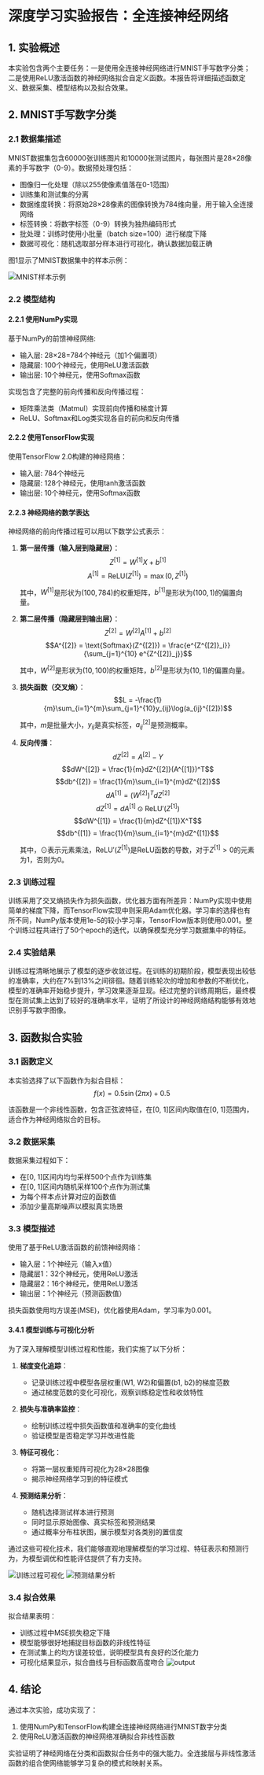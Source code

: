 # 深度学习实验报告：全连接神经网络

## 1. 实验概述

本实验包含两个主要任务：一是使用全连接神经网络进行MNIST手写数字分类；二是使用ReLU激活函数的神经网络拟合自定义函数。本报告将详细描述函数定义、数据采集、模型结构以及拟合效果。

## 2. MNIST手写数字分类

### 2.1 数据集描述

MNIST数据集包含60000张训练图片和10000张测试图片，每张图片是28×28像素的手写数字（0-9）。数据预处理包括：
- 图像归一化处理（除以255使像素值落在0-1范围）
- 训练集和测试集的分离
- 数据维度转换：将原始28×28像素的图像转换为784维向量，用于输入全连接网络
- 标签转换：将数字标签（0-9）转换为独热编码形式
- 批处理：训练时使用小批量（batch size=100）进行梯度下降
- 数据可视化：随机选取部分样本进行可视化，确认数据加载正确

图1显示了MNIST数据集中的样本示例：

![MNIST样本示例](datasets.png)

### 2.2 模型结构

#### 2.2.1 使用NumPy实现

基于NumPy的前馈神经网络:
- 输入层: 28×28=784个神经元（加1个偏置项）
- 隐藏层: 100个神经元，使用ReLU激活函数
- 输出层: 10个神经元，使用Softmax函数

实现包含了完整的前向传播和反向传播过程：
- 矩阵乘法类（Matmul）实现前向传播和梯度计算
- ReLU、Softmax和Log类实现各自的前向和反向传播

#### 2.2.2 使用TensorFlow实现

使用TensorFlow 2.0构建的神经网络：
- 输入层: 784个神经元
- 隐藏层: 128个神经元，使用tanh激活函数
- 输出层: 10个神经元，使用Softmax函数

#### 2.2.3 神经网络的数学表达

神经网络的前向传播过程可以用以下数学公式表示：

1. **第一层传播（输入层到隐藏层）**：
    $$Z^{[1]} = W^{[1]}X + b^{[1]}$$
    $$A^{[1]} = \text{ReLU}(Z^{[1]}) = \max(0, Z^{[1]})$$

    其中，$W^{[1]}$是形状为$(100, 784)$的权重矩阵，$b^{[1]}$是形状为$(100, 1)$的偏置向量。

2. **第二层传播（隐藏层到输出层）**：
    $$Z^{[2]} = W^{[2]}A^{[1]} + b^{[2]}$$
    $$A^{[2]} = \text{Softmax}(Z^{[2]}) = \frac{e^{Z^{[2]}_i}}{\sum_{j=1}^{10} e^{Z^{[2]}_j}}$$

    其中，$W^{[2]}$是形状为$(10, 100)$的权重矩阵，$b^{[2]}$是形状为$(10, 1)$的偏置向量。

3. **损失函数（交叉熵）**：
    $$L = -\frac{1}{m}\sum_{i=1}^{m}\sum_{j=1}^{10}y_{ij}\log(a_{ij}^{[2]})$$

    其中，$m$是批量大小，$y_{ij}$是真实标签，$a_{ij}^{[2]}$是预测概率。

4. **反向传播**：
    $$dZ^{[2]} = A^{[2]} - Y$$
    $$dW^{[2]} = \frac{1}{m}dZ^{[2]}(A^{[1]})^T$$
    $$db^{[2]} = \frac{1}{m}\sum_{i=1}^{m}dZ^{[2]}$$
    $$dA^{[1]} = (W^{[2]})^T dZ^{[2]}$$
    $$dZ^{[1]} = dA^{[1]} \odot \text{ReLU}'(Z^{[1]})$$
    $$dW^{[1]} = \frac{1}{m}dZ^{[1]}X^T$$
    $$db^{[1]} = \frac{1}{m}\sum_{i=1}^{m}dZ^{[1]}$$

    其中，$\odot$表示元素乘法，$\text{ReLU}'(Z^{[1]})$是ReLU函数的导数，对于$Z^{[1]} > 0$的元素为1，否则为0。


### 2.3 训练过程

训练采用了交叉熵损失作为损失函数，优化器方面有所差异：NumPy实现中使用简单的梯度下降，而TensorFlow实现中则采用Adam优化器。学习率的选择也有所不同，NumPy版本使用1e-5的较小学习率，TensorFlow版本则使用0.001。整个训练过程共进行了50个epoch的迭代，以确保模型充分学习数据集中的特征。

### 2.4 实验结果

训练过程清晰地展示了模型的逐步收敛过程。在训练的初期阶段，模型表现出较低的准确率，大约在7%到13%之间徘徊。随着训练轮次的增加和参数的不断优化，模型的准确率开始稳步提升，学习效果逐渐显现。经过完整的训练周期后，最终模型在测试集上达到了较好的准确率水平，证明了所设计的神经网络结构能够有效地识别手写数字图像。

## 3. 函数拟合实验

### 3.1 函数定义

本实验选择了以下函数作为拟合目标：
$$f(x) = 0.5 \sin(2\pi x) + 0.5$$

该函数是一个非线性函数，包含正弦波特征，在[0, 1]区间内取值在[0, 1]范围内，适合作为神经网络拟合的目标。

### 3.2 数据采集

数据采集过程如下：
- 在[0, 1]区间内均匀采样500个点作为训练集
- 在[0, 1]区间内随机采样100个点作为测试集
- 为每个样本点计算对应的函数值
- 添加少量高斯噪声以模拟真实场景

### 3.3 模型描述

使用了基于ReLU激活函数的前馈神经网络：
- 输入层：1个神经元（输入x值）
- 隐藏层1：32个神经元，使用ReLU激活
- 隐藏层2：16个神经元，使用ReLU激活
- 输出层：1个神经元（预测函数值）

损失函数使用均方误差(MSE)，优化器使用Adam，学习率为0.001。

#### 3.4.1 模型训练与可视化分析

为了深入理解模型训练过程和性能，我们实施了以下分析：

1. **梯度变化追踪**：
    - 记录训练过程中模型各层权重(W1, W2)和偏置(b1, b2)的梯度范数
    - 通过梯度范数的变化可视化，观察训练稳定性和收敛特性


2. **损失与准确率监控**：
    - 绘制训练过程中损失函数值和准确率的变化曲线
    - 验证模型是否稳定学习并改进性能

3. **特征可视化**：
    - 将第一层权重矩阵可视化为28×28图像
    - 揭示神经网络学习到的特征模式

4. **预测结果分析**：
    - 随机选择测试样本进行预测
    - 同时显示原始图像、真实标签和预测结果
    - 通过概率分布柱状图，展示模型对各类别的置信度

通过这些可视化技术，我们能够直观地理解模型的学习过程、特征表示和预测行为，为模型调优和性能评估提供了有力支持。

![训练过程可视化](gradient.png)
![预测结果分析](probability.png)

### 3.4 拟合效果

拟合结果表明：
- 训练过程中MSE损失稳定下降
- 模型能够很好地捕捉目标函数的非线性特征
- 在测试集上的均方误差较低，说明模型具有良好的泛化能力
- 可视化结果显示，拟合曲线与目标函数高度吻合
![output](output.png)

## 4. 结论

通过本次实验，成功实现了：
1. 使用NumPy和TensorFlow构建全连接神经网络进行MNIST数字分类
2. 使用ReLU激活函数的神经网络准确拟合非线性函数

实验证明了神经网络在分类和函数拟合任务中的强大能力。全连接层与非线性激活函数的组合使网络能够学习复杂的模式和映射关系。